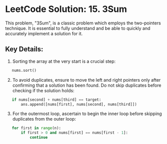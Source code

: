 # LeetCode Solution: 15. 3Sum

This problem, "3Sum", is a classic problem which employs the two-pointers technique. It is essential to fully understand and be able to quickly and accurately implement a solution for it.


## Key Details:
1. Sorting the array at the very start is a crucial step:
```python
   nums.sort()
```
2. To avoid duplicates, ensure to move the left and right pointers only after confirming that a solution has been found. Do not skip duplicates before checking if the solution holds:
```python
   if nums[second] + nums[third] == target:
       ans.append([nums[first], nums[second], nums[third]])
```
3. For the outermost loop, ascertain to begin the inner loop before skipping duplicates from the outer loop:
```python
   for first in range(n):
       if first > 0 and nums[first] == nums[first - 1]:
           continue
```